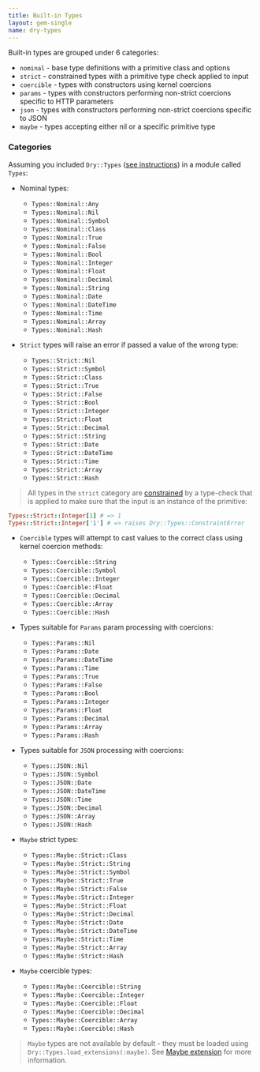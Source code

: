 ```yaml
---
title: Built-in Types
layout: gem-single
name: dry-types
---
```


Built-in types are grouped under 6 categories:

- `nominal` - base type definitions with a primitive class and options
- `strict` - constrained types with a primitive type check applied to input
- `coercible` - types with constructors using kernel coercions
- `params` - types with constructors performing non-strict coercions specific to HTTP parameters
- `json` - types with constructors performing non-strict coercions specific to JSON
- `maybe` - types accepting either nil or a specific primitive type

### Categories

Assuming you included `Dry::Types` ([see instructions](//doc/getting-started)) in a module called `Types`:

* Nominal types:
  - `Types::Nominal::Any`
  - `Types::Nominal::Nil`
  - `Types::Nominal::Symbol`
  - `Types::Nominal::Class`
  - `Types::Nominal::True`
  - `Types::Nominal::False`
  - `Types::Nominal::Bool`
  - `Types::Nominal::Integer`
  - `Types::Nominal::Float`
  - `Types::Nominal::Decimal`
  - `Types::Nominal::String`
  - `Types::Nominal::Date`
  - `Types::Nominal::DateTime`
  - `Types::Nominal::Time`
  - `Types::Nominal::Array`
  - `Types::Nominal::Hash`

* `Strict` types will raise an error if passed a value of the wrong type:
  - `Types::Strict::Nil`
  - `Types::Strict::Symbol`
  - `Types::Strict::Class`
  - `Types::Strict::True`
  - `Types::Strict::False`
  - `Types::Strict::Bool`
  - `Types::Strict::Integer`
  - `Types::Strict::Float`
  - `Types::Strict::Decimal`
  - `Types::Strict::String`
  - `Types::Strict::Date`
  - `Types::Strict::DateTime`
  - `Types::Strict::Time`
  - `Types::Strict::Array`
  - `Types::Strict::Hash`

> All types in the `strict` category are [constrained](//doc/constraints) by a type-check that is applied to make sure that the input is an instance of the primitive:

``` ruby
Types::Strict::Integer[1] # => 1
Types::Strict::Integer['1'] # => raises Dry::Types::ConstraintError
```

* `Coercible` types will attempt to cast values to the correct class using kernel coercion methods:
  - `Types::Coercible::String`
  - `Types::Coercible::Symbol`
  - `Types::Coercible::Integer`
  - `Types::Coercible::Float`
  - `Types::Coercible::Decimal`
  - `Types::Coercible::Array`
  - `Types::Coercible::Hash`

* Types suitable for `Params` param processing with coercions:
  - `Types::Params::Nil`
  - `Types::Params::Date`
  - `Types::Params::DateTime`
  - `Types::Params::Time`
  - `Types::Params::True`
  - `Types::Params::False`
  - `Types::Params::Bool`
  - `Types::Params::Integer`
  - `Types::Params::Float`
  - `Types::Params::Decimal`
  - `Types::Params::Array`
  - `Types::Params::Hash`

* Types suitable for `JSON` processing with coercions:
  - `Types::JSON::Nil`
  - `Types::JSON::Symbol`
  - `Types::JSON::Date`
  - `Types::JSON::DateTime`
  - `Types::JSON::Time`
  - `Types::JSON::Decimal`
  - `Types::JSON::Array`
  - `Types::JSON::Hash`

* `Maybe` strict types:
  - `Types::Maybe::Strict::Class`
  - `Types::Maybe::Strict::String`
  - `Types::Maybe::Strict::Symbol`
  - `Types::Maybe::Strict::True`
  - `Types::Maybe::Strict::False`
  - `Types::Maybe::Strict::Integer`
  - `Types::Maybe::Strict::Float`
  - `Types::Maybe::Strict::Decimal`
  - `Types::Maybe::Strict::Date`
  - `Types::Maybe::Strict::DateTime`
  - `Types::Maybe::Strict::Time`
  - `Types::Maybe::Strict::Array`
  - `Types::Maybe::Strict::Hash`

* `Maybe` coercible types:
  - `Types::Maybe::Coercible::String`
  - `Types::Maybe::Coercible::Integer`
  - `Types::Maybe::Coercible::Float`
  - `Types::Maybe::Coercible::Decimal`
  - `Types::Maybe::Coercible::Array`
  - `Types::Maybe::Coercible::Hash`

> `Maybe` types are not available by default - they must be loaded using `Dry::Types.load_extensions(:maybe)`. See [Maybe extension](//doc/extensions/maybe) for more information.

